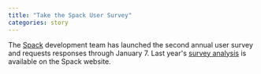 ```yaml
---
title: "Take the Spack User Survey"
categories: story
---
```


The [Spack](https://github.com/spack/spack) development team has launched the second annual user survey and requests responses through January 7. Last year's [survey analysis](https://spack.io/spack-user-survey-2020/) is available on the Spack website.
